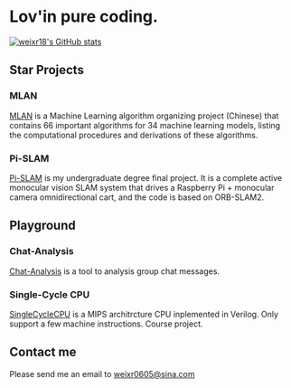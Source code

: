 # Lov'in pure coding.

[![weixr18's GitHub stats](https://github-readme-stats.vercel.app/api?username=weixr18)](https://github.com/anuraghazra/github-readme-stats)

## Star Projects

### MLAN

[MLAN](https://github.com/weixr18/MLAN) is a Machine Learning algorithm organizing project (Chinese) that contains 66 important algorithms for 34 machine learning models, listing the computational procedures and derivations of these algorithms. 

### Pi-SLAM

[Pi-SLAM](https://github.com/weixr18/Pi-SLAM) is my undergraduate degree final project. It is a complete active monocular vision SLAM system that drives a Raspberry Pi + monocular camera omnidirectional cart, and the code is based on ORB-SLAM2.

## Playground

### Chat-Analysis

[Chat-Analysis](https://github.com/weixr18/Chat-Analysis.git) is a tool to analysis group chat messages.

### Single-Cycle CPU

[SingleCycleCPU](https://github.com/weixr18/SingleCycleCPU) is a MIPS architrcture CPU inplemented in Verilog. Only support a few machine instructions. Course project.

## Contact me

Please send me an email to weixr0605@sina.com
